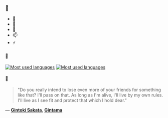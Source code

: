 ### 👋

- 🔭
- 🌱
- 💬
- 📫
- ⚡

#### 🧏

[![Most used languages](https://github-readme-stats-aynah.vercel.app/api/top-langs/?username=aynh&theme=solarized-dark&langs_count=6&layout=compact&hide_title=true)](https://github.com/anuraghazra/github-readme-stats#gh-dark-mode-only)
[![Most used languages](https://github-readme-stats-aynah.vercel.app/api/top-langs/?username=aynh&theme=solarized-light&langs_count=6&layout=compact&hide_title=true)](https://github.com/anuraghazra/github-readme-stats#gh-light-mode-only)

#### 💬

> "Do you really intend to lose even more of your friends for something like that? I'll pass on that. As long as I'm alive, I'll live by my own rules. I'll live as I see fit and protect that which I hold dear."

&mdash; [**Gintoki Sakata**](https://myanimelist.net/character.php?q=Gintoki%20Sakata&cat=character), [**Gintama**](https://myanimelist.net/search/all?q=Gintama&cat=all)

